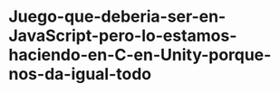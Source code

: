 # Juego-que-deberia-ser-en-JavaScript-pero-lo-estamos-haciendo-en-C-en-Unity-porque-nos-da-igual-todo